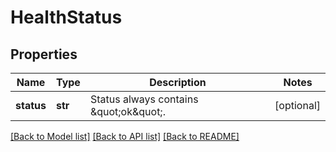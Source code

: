 # HealthStatus

## Properties
Name | Type | Description | Notes
------------ | ------------- | ------------- | -------------
**status** | **str** | Status always contains \&quot;ok\&quot;. | [optional] 

[[Back to Model list]](../README.md#documentation-for-models) [[Back to API list]](../README.md#documentation-for-api-endpoints) [[Back to README]](../README.md)


